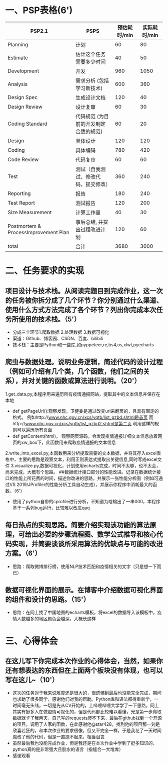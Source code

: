
# 一、PSP表格(6')
|PSP2.1|PSPS|预估耗时/min|实际耗时/min|   
| ---- | ---- | ---- |------|
|Planning|计划|60|80|
|Estimate|估计这个任务需要多少时间|40|50|
|Development|开发|960|1050|
|Analysis|需求分析 (包括学习新技术)|600|360|
|Design Spec|生成设计文档|120|40|
|Design Review|设计复审|60|30|
|Coding Standard|代码规范 (为目前的开发制定合适的规范)|60|20|
|Design|具体设计|120|120|
|Coding|具体编码|780|420|
|Code Review|代码复审|60|60|
|Test|测试（自我测试，修改代码，提交修改）|360|240|
|Reporting|报告|180|240|
|Test Report|测试报告|120|200|
|Size Measurement|计算工作量|40|30|
|Postmortem & ProcessImprovement Plan|事后总结, 并提出过程改进计划|120|60|
|total|合计|3680|3000|
# 二、任务要求的实现
## 项目设计与技术栈。从阅读完题目到完成作业，这一次的任务被你拆分成了几个环节？你分别通过什么渠道、使用什么方式方法完成了各个环节？列出你完成本次任务所使用的技术栈。（5'）
- 分成三个环节1.爬取数据 2.处理数据 3.数据可视化
- 渠道：Github、博客园、CSDN、百度、bilibili
- 技术栈：主要是Python和一些库,如pyppeteer,re,bs4,os,xlwt,pyecharts
## 爬虫与数据处理。说明业务逻辑，简述代码的设计过程（例如可介绍有几个类，几个函数，他们之间的关系），并对关键的函数或算法进行说明。（20'）
1.get_data.py,本程序用来遍历所有疫情通报网站，提取其中的文本信息并保存在本地
- def getPageUrl():观察发现，卫健委是通过改变url来翻页的，且具有固定的格式。
例如http://www.nhc.gov.cn/xcs/yqtb/list_gzbd.shtml是首页
而http://www.nhc.gov.cn/xcs/yqtb/list_gzbd2.shtml是第二页
利用这样的规则可以遍历所有页面
- def getContent(html)，
观察网页源码，会发现疫情通报详细文本信息放着网页的xw_box下，此函数用来爬取疫情通报的文本信息

2.write_into_excel.py,本函数用来分析提取需要的文本数据，并将其存入excel表格中，主要的思路是观察文本，利用正则表达式提取出关键信息,同时写成excel文件
3.visualize.py,数据可视化，计划使用echarts完成，时间不太够，也不太会，尚未完成，大概有个思路。
##数据统计接口部分的性能改进。记录在数据统计接口的性能上所花费的时间，描述你改进的思路，并展示一张性能分析图（例如可通过VS 2019/JProfiler的性能分析工具自动生成），并展示你程序中消耗最大的函数。（6'）
- 使用了python自带的cprofile进行分析，不知道为啥输出了一串000，本程序基于一系列bug运行，比较难以改进qaq

## 每日热点的实现思路。简要介绍实现该功能的算法原理，可给出必要的步骤流程图、数学公式推导和核心代码实现，并简要谈谈所采用算法的优缺点与可能的改进方案。（6'）
- 思路：爬取微博排行榜，使用NLP技术匹配和疫情相关的文字（只是想一下而已）
## 数据可视化界面的展示。在博客中介绍数据可视化界面的组件和设计的思路。（15'）
- 思路：在网上找了中国地图的echarts模板，将excel的数据导入该模板中，疫情人数越多的地区颜色会越深，大概长这样
# 三、心得体会
## 在这儿写下你完成本次作业的心得体会，当然，如果你还有想表达的东西但在上面两个板块没有体现，也可以写在这儿~（10'）
- 这次的任务对于我来说难度还是很大的，很遗憾到最后也没能完全完成，期间也求助了很多同学，感谢他们对我的帮助。Python库和语法都得重新学，一时间毫无头绪，一切是先从CV开始的，上哔哩哔哩大学学了一下思路，网上其实有挺多人在做疫情可视化的，但是代码都比较难以看懂，光是第一步爬取数据就卡了我两天，自己写的requests爬不下来，最后在github找到一个开源的项目，调用了人家的函数，在此感谢他@star428，找到他的项目那一刻是欣喜若狂的，和本次作业的要求很像，但又不完全一样，于是我花了一天时间魔改了他的代码，但是一直跑不起来，相当沮丧
- 虽然最后我也没能完成作业，但是我还是在本次作业中学到了挺多知识的，python真的是非常强大且胶水的语言（指缝合一大堆库）
- 感谢观看
